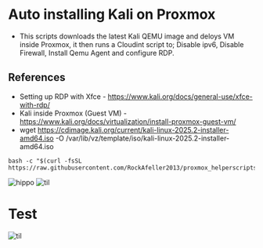 # Auto installing Kali on Proxmox

- This scripts downloads the latest Kali QEMU image and deloys VM inside Proxmox, it then runs a Cloudint script to; Disable ipv6, Disable Firewall, Install Qemu Agent and configure RDP.

## References
- Setting up RDP with Xfce - https://www.kali.org/docs/general-use/xfce-with-rdp/
- Kali inside Proxmox (Guest VM) - https://www.kali.org/docs/virtualization/install-proxmox-guest-vm/
- wget https://cdimage.kali.org/current/kali-linux-2025.2-installer-amd64.iso -O /var/lib/vz/template/iso/kali-linux-2025.2-installer-amd64.iso
  
```
bash -c "$(curl -fsSL https://raw.githubusercontent.com/RockAfeller2013/proxmox_helperscripts/refs/heads/main/kali/kali_install.sh)"
```

![hippo](https://media3.giphy.com/media/aUovxH8Vf9qDu/giphy.gif)
![til](https://raw.githubusercontent.com/hashrocket/hr-til/master/app/assets/images/banner.png)


# Test

![til](./app/assets/images/banner.png)

